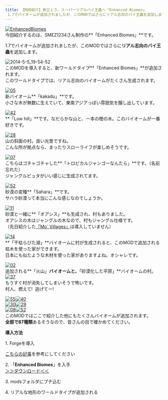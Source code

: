 ```yaml
---
title: 【MOD紹介】旅立とう、スーパーリアルバイ王蟲へ「Enhanced Biomes」
 1.7でバイオームが追加されましたが、このMODではさらにリアル志向のバイ王蟲を追加します。全部で87種類もあるそうですよ。大冒険の始まりだ！
---
```


[![EnhancedBiomes](https://cdn-ak.f.st-hatena.com/images/fotolife/s/sasigume/20210208/20210208155451.png)](#b/b/bb7b615b.png "EnhancedBiomes")  
今回紹介するのは、SMEZ1234さん制作の**「Enhanced Biomes」**です。

1.7でバイオームが追加されましたが、このMODではさらに**リアル志向のバイ王蟲**を追加します。

![2014-5-5_19-54-52](https://cdn-ak.f.st-hatena.com/images/fotolife/s/sasigume/20210208/20210208132707.jpg)  
このMODを導入すると、新ワールドタイプ**「Enhanced Biomes」**が追加されます。  
このワールドタイプでは、リアル志向のバイオームがたくさん生成されます。

[![05](https://cdn-ak.f.st-hatena.com/images/fotolife/s/sasigume/20210208/20210208133101.png)](#2/f/2f2873b6.png "05")  
新バイオーム**「kakadu」**です。  
小さな木が無数に生えていて、東南アジアっぽい雰囲気を醸し出しています。

[![42](https://cdn-ak.f.st-hatena.com/images/fotolife/s/sasigume/20210208/20210208142023.png)](#6/2/625f1ccd.png "42")  
**「Low hill」**です。なだらかな山と、一本の樫の木。このバイオームが一番好きです。

[![28](https://cdn-ak.f.st-hatena.com/images/fotolife/s/sasigume/20210208/20210208161215.png)](#c/c/cce140a4.png "28")  
山の斜面の村。良い光景ですね。  
こんな所が拠点なら、まったりスローライフが楽しめそうです。

[![07](https://cdn-ak.f.st-hatena.com/images/fotolife/s/sasigume/20210208/20210208152105.png)](#9/b/9b716a3e.png "07")  
こちらはゴチャゴチャした**「トロピカルジャンゴーなんたら」**です。（名前忘れた）  
ジャングルピュタがいい感じに生成されてます。

[![52](https://cdn-ak.f.st-hatena.com/images/fotolife/s/sasigume/20210208/20210208124506.png)](#0/0/00acf695.png "52")  
砂漠の変種**「Sahara」**です。  
サハラ砂漠って本当にこんな感じなのでしょうか。

[![11](https://cdn-ak.f.st-hatena.com/images/fotolife/s/sasigume/20210208/20210208164642.png)](#e/4/e49f18ff.png "11")  
砂漠と一緒に**「オアシス」**も生成され、村もありました。  
オアシスの木はジャングルの木なので、村もジャングル仕様です。  
（先日紹介した[「Mo\` Villages」](/38156378/)は導入していません）

[![14](https://cdn-ak.f.st-hatena.com/images/fotolife/s/sasigume/20210208/20210208151035.png)](#9/0/9089fd06.png "14")  
**「干枯らびた湖」**バイオームに村が生成されると、このMODで追加される枯木を使った家ができます。  
日本にも似たような木材を使った家がありますよね。オシャレです。

[![02](https://cdn-ak.f.st-hatena.com/images/fotolife/s/sasigume/20210208/20210208130302.png)](#1/2/1257ab73.png "02")  
追加される**「火山」**バイオームと、**「砂漠化した平原」**バイオームの村。  
[![37](https://cdn-ak.f.st-hatena.com/images/fotolife/s/sasigume/20210208/20210208154227.png)](#a/f/af0530ad.png "37")  
もうすぐ村が消失してしまいそうで怖いです。  
村人、燃えて!  逃げてー!

[![55](https://cdn-ak.f.st-hatena.com/images/fotolife/s/sasigume/20210208/20210208083610.png)](#3/4/34e91f8d.png "55")[![40](https://cdn-ak.f.st-hatena.com/images/fotolife/s/sasigume/20210208/20210208180855.png)](#f/f/ff6131a0.png "40")  
[![30](https://cdn-ak.f.st-hatena.com/images/fotolife/s/sasigume/20210208/20210208141704.png)](#5/f/5f7962b6.png "30")[![29](https://www.napoan.com/wp-content/uploads/imgs/e/7/e70b5ede.png)](#e/7/e70b5ede.png "29")  
[![08](https://cdn-ak.f.st-hatena.com/images/fotolife/s/sasigume/20210208/20210208143010.png)](#6/b/6b7032a9.png "08")[![52](https://cdn-ak.f.st-hatena.com/images/fotolife/s/sasigume/20210208/20210208140731.png)](#5/6/56291936.png "52")  
このMODではここで紹介した他にもたくさんバイオームが追加されます。  
**全部で87種類**あるそうなので、皆さんの目で確かめてください。

**導入方法**

1\. Forgeを導入

[こちらの記事](/new-way-to-install-mod/)を参考にしてください

2\. 「**Enhanced Biomes**」を入手  
[＞＞ダウンロード＜＜](http://www.minecraftforum.net/topic/2550247-172-forge-ssp-smp-enhanced-biomes-21-nearly-100-new-biomes-season-update/)

3\. modsフォルダにブチ込む

4\. リアルな地形のワールドタイプが追加される
